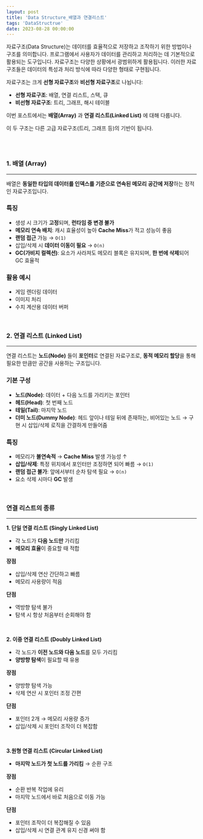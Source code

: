 ```yaml
---
layout: post
title: 'Data Structure_배열과 연결리스트'
tags: 'DataStructrue'
date: 2023-08-28 00:00:00
---
```


자료구조(Data Structure)는 데이터를 효율적으로 저장하고 조작하기 위한 방법이나 구조를 의미합니다. 프로그램에서 사용자가 데이터를 관리하고 처리하는 데 기본적으로 활용되는 도구입니다. 자료구조는 다양한 상황에서 광범위하게 활용됩니다. 이러한 자료구조들은 데이터의 특성과 처리 방식에 따라 다양한 형태로 구현됩니다.

자료구조는 크게 **선형 자료구조**와 **비선형 자료구조**로 나뉩니다:

- **선형 자료구조**: 배열, 연결 리스트, 스택, 큐
- **비선형 자료구조**: 트리, 그래프, 해시 테이블

이번 포스트에서는 **배열(Array)** 과 **연결 리스트(Linked List)** 에 대해 다룹니다.

이 두 구조는 다른 고급 자료구조(트리, 그래프 등)의 기반이 됩니다.

<br>
<br>

### **1. 배열 (Array)**

---

배열은 **동일한 타입의 데이터를 인덱스를 기준으로 연속된 메모리 공간에 저장**하는 정적인 자료구조입니다.

### 특징

- 생성 시 크기가 **고정**되며, **런타임 중 변경 불가**
- **메모리 연속 배치**: 캐시 효율성이 높아 **Cache Miss**가 적고 성능이 좋음
- **랜덤 접근** 가능 → `O(1)`
- 삽입/삭제 시 **데이터 이동이 필요** → `O(n)`
- **GC(가비지 컬렉션)**: 요소가 사라져도 메모리 블록은 유지되며, **한 번에 삭제**되어 GC 효율적

### 활용 예시

- 게임 렌더링 데이터
- 이미지 처리
- 수치 계산용 데이터 버퍼

<br>

### **2. 연결 리스트 (Linked List)**

---

연결 리스트는 **노드(Node)** 들이 **포인터**로 연결된 자료구조로, **동적 메모리 할당**을 통해 필요한 만큼만 공간을 사용하는 구조입니다.

### 기본 구성

- **노드(Node)**: 데이터 + 다음 노드를 가리키는 포인터
- **헤드(Head)**: 첫 번째 노드
- **테일(Tail)**: 마지막 노드
- **더미 노드(Dummy Node)**: 헤드 앞이나 테일 뒤에 존재하는, 비어있는 노드
  → 구현 시 삽입/삭제 로직을 간결하게 만들어줌

### 특징

- 메모리가 **불연속적** → **Cache Miss** 발생 가능성 ↑
- **삽입/삭제**: 특정 위치에서 포인터만 조정하면 되어 빠름 → `O(1)`
- **랜덤 접근 불가**: 앞에서부터 순차 탐색 필요 → `O(n)`
- 요소 삭제 시마다 **GC** 발생

<br>

### **연결 리스트의 종류**

---

**1. 단일 연결 리스트 (Singly Linked List)**

- 각 노드가 **다음 노드만** 가리킴
- **메모리 효율**이 중요할 때 적합

**장점**

- 삽입/삭제 연산 간단하고 빠름
- 메모리 사용량이 적음

**단점**

- 역방향 탐색 불가
- 탐색 시 항상 처음부터 순회해야 함

<br>

**2. 이중 연결 리스트 (Doubly Linked List)**

- 각 노드가 **이전 노드와 다음 노드**를 모두 가리킴
- **양방향 탐색**이 필요할 때 유용

**장점**

- 양방향 탐색 가능
- 삭제 연산 시 포인터 조정 간편

**단점**

- 포인터 2개 → 메모리 사용량 증가
- 삽입/삭제 시 포인터 조작이 더 복잡함

<br>

**3.원형 연결 리스트 (Circular Linked List)**

- **마지막 노드가 첫 노드를 가리킴** → 순환 구조

**장점**

- 순환 반복 작업에 유리
- 마지막 노드에서 바로 처음으로 이동 가능

**단점**

- 포인터 조작이 더 복잡해질 수 있음
- 삽입/삭제 시 연결 관계 유지 신경 써야 함

